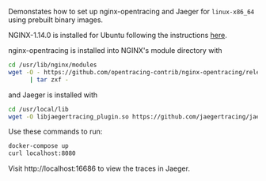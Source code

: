 Demonstates how to set up nginx-opentracing and Jaeger for `linux-x86_64` using
prebuilt binary images.

NGINX-1.14.0 is installed for Ubuntu following the instructions [here](https://www.nginx.com/resources/wiki/start/topics/tutorials/install/#official-debian-ubuntu-packages).

nginx-opentracing is installed into NGINX's module directory with
```bash
cd /usr/lib/nginx/modules
wget -O - https://github.com/opentracing-contrib/nginx-opentracing/releases/download/v0.4.0/linux-amd64-nginx-1.14.0-ngx_http_module.so.tgz \
      | tar zxf -
```

and Jaeger is installed with
```bash
cd /usr/local/lib
wget -O libjaegertracing_plugin.so https://github.com/jaegertracing/jaeger-client-cpp/releases/download/v0.4.1/libjaegertracing_plugin.linux_amd64.so
```

Use these commands to run:
```bash
docker-compose up
curl localhost:8080
```
Visit http://localhost:16686 to view the traces in Jaeger.
